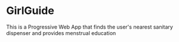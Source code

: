 # GirlGuide
This is a Progressive Web App that finds the user's nearest sanitary dispenser and provides menstrual education
